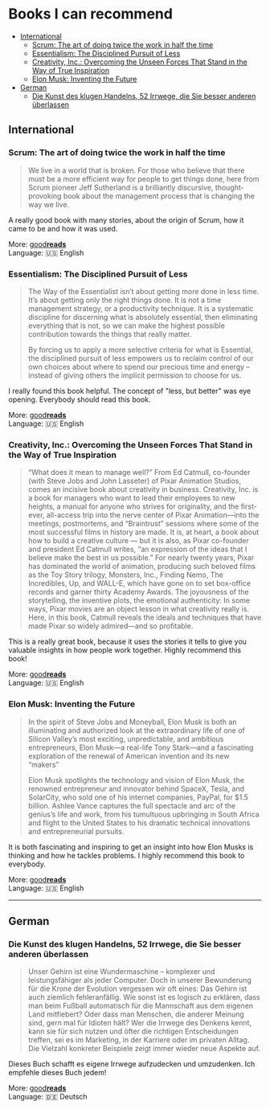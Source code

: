 # Books I can recommend

* [International](#international)
    * [Scrum: The art of doing twice the work in half the time](#scrum-the-art-of-doing-twice-the-work-in-half-the-time)
    * [Essentialism: The Disciplined Pursuit of Less](#essentialism-the-disciplined-pursuit-of-less)
    * [Creativity, Inc.: Overcoming the Unseen Forces That Stand in the Way of True Inspiration](#creativity-inc-overcoming-the-unseen-forces-that-stand-in-the-way-of-true-inspiration)
    * [Elon Musk: Inventing the Future](#elon-musk-inventing-the-future)
* [German](#german)
    * [Die Kunst des klugen Handelns, 52 Irrwege, die Sie besser anderen überlassen](#die-kunst-des-klugen-handelns-52-irrwege-die-sie-besser-anderen-überlassen)

## International

### Scrum: The art of doing twice the work in half the time

>We live in a world that is broken. For those who believe that there must be a more efficient way for people to get things done, here from Scrum pioneer Jeff Sutherland is a brilliantly discursive, thought-provoking book about the management process that is changing the way we live.

A really good book with many stories, about the origin of Scrum, how it came to be and how it was used.

More: [good**reads**](https://www.goodreads.com/book/show/19288230-scrum) <br>
Language: :us: English

### Essentialism: The Disciplined Pursuit of Less

>The Way of the Essentialist isn’t about getting more done in less time. It’s about getting only the right things done.  It is not  a time management strategy, or a productivity technique. It is a systematic discipline for discerning what is absolutely essential, then eliminating everything that is not, so we can make the highest possible contribution towards the things that really matter.
>
> By forcing us to apply a more selective criteria for what is Essential, the disciplined pursuit of less empowers us to reclaim control of our own choices about where to spend our precious time and energy – instead of giving others the implicit permission to choose for us.

I really found this book helpful. The concept of "less, but better" was eye opening. Everybody should read this book.

More: [good**reads**](https://www.goodreads.com/book/show/22543496-elon-musk) <br>
Language: :us: English

### Creativity, Inc.: Overcoming the Unseen Forces That Stand in the Way of True Inspiration

> “What does it mean to manage well?”
> From Ed Catmull, co-founder (with Steve Jobs and John Lasseter) of Pixar Animation Studios, comes an incisive book about creativity in business. Creativity, Inc. is a book for managers who want to lead their employees to new heights, a manual for anyone who strives for originality, and the first-ever, all-access trip into the nerve center of Pixar Animation—into the meetings, postmortems, and “Braintrust” sessions where some of the most successful films in history are made. It is, at heart, a book about how to build a creative culture — but it is also, as Pixar co-founder and president Ed Catmull writes, “an expression of the ideas that I believe make the best in us possible.” For nearly twenty years, Pixar has dominated the world of animation, producing such beloved films as the Toy Story trilogy, Monsters, Inc., Finding Nemo, The Incredibles, Up, and WALL-E, which have gone on to set box-office records and garner thirty Academy Awards. The joyousness of the storytelling, the inventive plots, the emotional authenticity: In some ways, Pixar movies are an object lesson in what creativity really is. Here, in this book, Catmull reveals the ideals and techniques that have made Pixar so widely admired—and so profitable.

This is a really great book, because it uses the stories it tells to give you valuable insights in how people work together. Highly recommend this book!

More: [good**reads**](https://www.goodreads.com/book/show/18077903-creativity-inc) <br>
Language: :us: English

### Elon Musk: Inventing the Future

> In the spirit of Steve Jobs and Moneyball, Elon Musk is both an illuminating and authorized look at the extraordinary life of one of Silicon Valley’s most exciting, unpredictable, and ambitious entrepreneurs, Elon Musk—a real-life Tony Stark—and a fascinating exploration of the renewal of American invention and its new “makers”
>
> Elon Musk spotlights the technology and vision of Elon Musk, the renowned entrepreneur and innovator behind SpaceX, Tesla, and SolarCity, who sold one of his internet companies, PayPal, for $1.5 billion. Ashlee Vance captures the full spectacle and arc of the genius’s life and work, from his tumultuous upbringing in South Africa and flight to the United States to his dramatic technical innovations and entrepreneurial pursuits.

It is both fascinating and inspiring to get an insight into how Elon Musks is thinking and how he tackles problems. I highly recommend this book to everybody.

More: [good**reads**](https://www.goodreads.com/book/show/22543496-elon-musk) <br>
Language: :us: English

---

## German

### Die Kunst des klugen Handelns, 52 Irrwege, die Sie besser anderen überlassen

> Unser Gehirn ist eine Wundermaschine – komplexer und leistungsfähiger als jeder Computer. Doch in unserer Bewunderung für die Krone der Evolution vergessen wir oft eines: Das Gehirn ist auch ziemlich fehleranfällig. Wie sonst ist es logisch zu erklären, dass man beim Fußball automatisch für die Mannschaft aus dem eigenen Land mitfiebert? Oder dass man Menschen, die anderer Meinung sind, gern mal für Idioten hält? Wer die Irrwege des Denkens kennt, kann sie für sich nutzen und öfter die richtigen Entscheidungen treffen, sei es im Marketing, in der Karriere oder im privaten Alltag. Die Vielzahl konkreter Beispiele zeigt immer wieder neue Aspekte auf.

Dieses Buch schafft es eigene Irrwege aufzudecken und umzudenken. Ich empfehle dieses Buch jedem!

More: [good**reads**](https://www.goodreads.com/book/show/16046854-die-kunst-des-klugen-handelns-52-irrwege-die-sie-besser-anderen-berla) <br>
Language: :de: Deutsch

